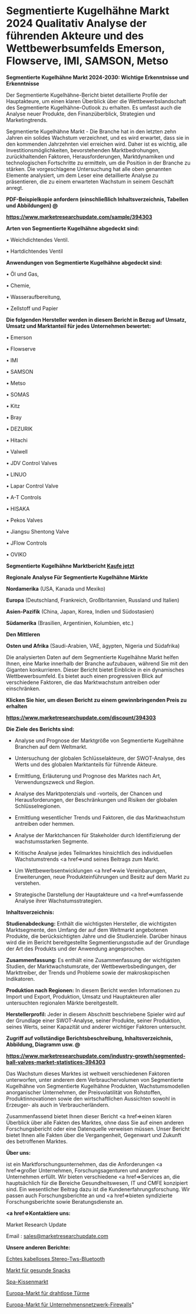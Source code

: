 # Segmentierte Kugelhähne Markt 2024 Qualitativ Analyse der führenden Akteure und des Wettbewerbsumfelds Emerson, Flowserve, IMI, SAMSON, Metso

<strong>Segmentierte Kugelhähne Markt 2024-2030: Wichtige Erkenntnisse und Erkenntnisse</strong>

Der Segmentierte Kugelhähne-Bericht bietet detaillierte Profile der Hauptakteure, um einen klaren Überblick über die Wettbewerbslandschaft des Segmentierte Kugelhähne-Outlook zu erhalten. Es umfasst auch die Analyse neuer Produkte, den Finanzüberblick, Strategien und Marketingtrends.

Segmentierte Kugelhähne Markt - Die Branche hat in den letzten zehn Jahren ein solides Wachstum verzeichnet, und es wird erwartet, dass sie in den kommenden Jahrzehnten viel erreichen wird. Daher ist es wichtig, alle Investitionsmöglichkeiten, bevorstehenden Marktbedrohungen, zurückhaltenden Faktoren, Herausforderungen, Marktdynamiken und technologischen Fortschritte zu ermitteln, um die Position in der Branche zu stärken. Die vorgeschlagene Untersuchung hat alle oben genannten Elemente analysiert, um dem Leser eine detaillierte Analyse zu präsentieren, die zu einem erwarteten Wachstum in seinem Geschäft anregt.



<strong><b>PDF-Beispielkopie anfordern (einschließlich Inhaltsverzeichnis, Tabellen und Abbildungen) @ </b></strong>

<strong><a href=https://www.marketresearchupdate.com/sample/394303>

<strong>https://www.marketresearchupdate.com/sample/394303</u></a></strong></strong>



<strong>Arten von Segmentierte Kugelhähne abgedeckt sind:</strong>

• Weichdichtendes Ventil.

• Hartdichtendes Ventil



<strong>Anwendungen von Segmentierte Kugelhähne abgedeckt sind:</strong>

• Öl und Gas,

• Chemie,

• Wasseraufbereitung,

• Zellstoff und Papier



<strong>Die folgenden Hersteller werden in diesem Bericht in Bezug auf Umsatz, Umsatz und Marktanteil für jedes Unternehmen bewertet:</strong>

• Emerson

• Flowserve

• IMI

• SAMSON

• Metso

• SOMAS

• Kitz

• Bray

• DEZURIK

• Hitachi

• Valwell

• JDV Control Valves

• LINUO

• Lapar Control Valve

• A-T Controls

• HISAKA

• Pekos Valves

• Jiangsu Shentong Valve

• JFlow Controls

• OVIKO



<strong>Segmentierte Kugelhähne Marktbericht <a href=https://www.marketresearchupdate.com/buynow/394303>Kaufe jetzt</a></strong>



<strong>Regionale Analyse Für Segmentierte Kugelhähne Märkte</strong>



<strong>Nordamerika</strong> (USA, Kanada und Mexiko)



<strong>Europa</strong> (Deutschland, Frankreich, Großbritannien, Russland und Italien)



<strong>Asien-Pazifik</strong> (China, Japan, Korea, Indien und Südostasien)



<strong>Südamerika</strong> (Brasilien, Argentinien, Kolumbien, etc.)



<strong>Den Mittleren</strong> 

<strong>Osten und Afrika</strong> (Saudi-Arabien, VAE, ägypten, Nigeria und Südafrika)

Die analysierten Daten auf dem Segmentierte Kugelhähne Markt helfen Ihnen, eine Marke innerhalb der Branche aufzubauen, während Sie mit den Giganten konkurrieren. Dieser Bericht bietet Einblicke in ein dynamisches Wettbewerbsumfeld. Es bietet auch einen progressiven Blick auf verschiedene Faktoren, die das Marktwachstum antreiben oder einschränken.



<strong>Klicken Sie hier, um diesen Bericht zu einem gewinnbringenden Preis zu erhalten
</strong>

<strong><a href=https://www.marketresearchupdate.com/discount/394303>https://www.marketresearchupdate.com/discount/394303</b></u></strong></a>



<strong>Die Ziele des Berichts sind:</strong>

- Analyse und Prognose der Marktgröße von Segmentierte Kugelhähne Branchen auf dem Weltmarkt.

- Untersuchung der globalen Schlüsselakteure, der SWOT-Analyse, des Werts und des globalen Marktanteils für führende Akteure.

- Ermittlung, Erläuterung und Prognose des Marktes nach Art, Verwendungszweck und Region.

- Analyse des Marktpotenzials und -vorteils, der Chancen und Herausforderungen, der Beschränkungen und Risiken der globalen Schlüsselregionen.

- Ermittlung wesentlicher Trends und Faktoren, die das Marktwachstum antreiben oder hemmen.

- Analyse der Marktchancen für Stakeholder durch Identifizierung der wachstumsstarken Segmente.

- Kritische Analyse jedes Teilmarktes hinsichtlich des individuellen Wachstumstrends <a href=>und</a> seines Beitrags zum Markt.

- Um Wettbewerbsentwicklungen <a href=>wie</a> Vereinbarungen, Erweiterungen, neue Produkteinführungen und Besitz auf dem Markt zu verstehen.

- Strategische Darstellung der Hauptakteure und <a href=>umfas</a>sende Analyse ihrer Wachstumsstrategien.



<strong>Inhaltsverzeichnis:</strong>



<strong>Studienabdeckung:</strong> Enthält die wichtigsten Hersteller, die wichtigsten Marktsegmente, den Umfang der auf dem Weltmarkt angebotenen Produkte, die berücksichtigten Jahre und die Studienziele. Darüber hinaus wird die im Bericht bereitgestellte Segmentierungsstudie auf der Grundlage der Art des Produkts und der Anwendung angesprochen.



<strong>Zusammenfassung:</strong> Es enthält eine Zusammenfassung der wichtigsten Studien, der Marktwachstumsrate, der Wettbewerbsbedingungen, der Markttreiber, der Trends und Probleme sowie der makroskopischen Indikatoren.



<strong>Produktion nach Regionen:</strong> In diesem Bericht werden Informationen zu Import und Export, Produktion, Umsatz und Hauptakteuren aller untersuchten regionalen Märkte bereitgestellt.



<strong>Herstellerprofil:</strong> Jeder in diesem Abschnitt beschriebene Spieler wird auf der Grundlage einer SWOT-Analyse, seiner Produkte, seiner Produktion, seines Werts, seiner Kapazität und anderer wichtiger Faktoren untersucht.



<strong><b>Zugriff auf vollständige Berichtsbeschreibung, Inhaltsverzeichnis, Abbildung, Diagramm usw. @ </b></strong>

<strong><a href=https://www.marketresearchupdate.com/industry-growth/segmented-ball-valves-market-statistices-394303>https://www.marketresearchupdate.com/industry-growth/segmented-ball-valves-market-statistices-394303</a></strong>

Das Wachstum dieses Marktes ist weltweit verschiedenen Faktoren unterworfen, unter anderem dem Verbrauchervolumen von Segmentierte Kugelhähne von Segmentierte Kugelhähne Produkten, Wachstumsmodellen anorganischer Unternehmen, der Preisvolatilität von Rohstoffen, Produktinnovationen sowie den wirtschaftlichen Aussichten sowohl in Erzeuger- als auch in Verbraucherländern.

Zusammenfassend bietet Ihnen dieser Bericht <a href=>einen</a> klaren Überblick über alle Fakten des Marktes, ohne dass Sie auf einen anderen Forschungsbericht oder eine Datenquelle verweisen müssen. Unser Bericht bietet Ihnen alle Fakten über die Vergangenheit, Gegenwart und Zukunft des betroffenen Marktes.



<strong>Über uns:</strong>

 ist ein Marktforschungsunternehmen, das die Anforderungen <a href=>großer</a> Unternehmen, Forschungsagenturen und anderer Unternehmen erfüllt. Wir bieten verschiedene <a href=>Services</a> an, die hauptsächlich für die Bereiche Gesundheitswesen, IT und CMFE konzipiert sind. Ein wesentlicher Beitrag dazu ist die Kundenerfahrungsforschung. Wir passen auch Forschungsberichte an und <a href=>bieten</a> syndizierte Forschungsberichte sowie Beratungsdienste an.



<strong><a href=>Kontaktiere uns:</a></strong>

Market Research Update

Email : sales@marketresearchupdate.com



<strong>Unsere anderen Berichte:</strong>

<a href=https://www.linkedin.com/pulse/true-wireless-stereo-tws-bluetooth>Echtes kabelloses Stereo-Tws-Bluetooth</a>

<a href=https://www.linkedin.com/pulse/healthy-snack-market-top-leading-vendors-pepsico>Markt für gesunde Snacks</a>

<a href=https://www.linkedin.com/pulse/spa-pillow-market-analysis-segment-region-growth>Spa-Kissenmarkt</a>

<a href=https://www.linkedin.com/pulse/europe-wireless-tower-market-size-growth-set>Europa-Markt für drahtlose Türme</a>

<a href=https://www.linkedin.com/pulse/europe-enterprise-network-firewall-market-2023>Europa-Markt für Unternehmensnetzwerk-Firewalls</a>"
